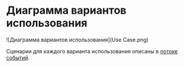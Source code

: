# Диаграмма вариантов использования

![Диаграмма вариантов использования](Use Case.png)

Сценарии для каждого варианта использования описаны в [потоке событий](Flow%20of%20Events.md).
